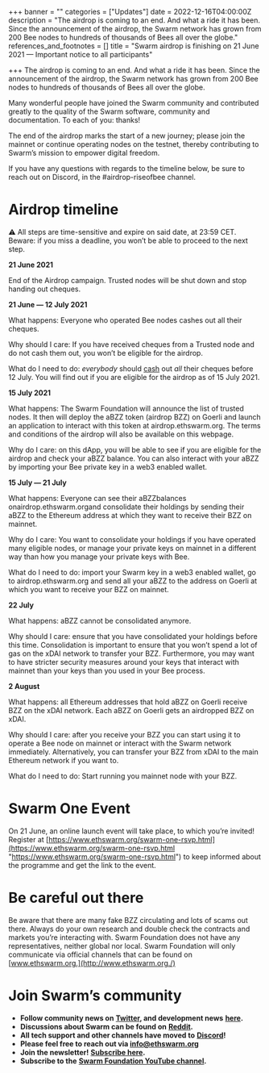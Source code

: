 +++
banner = ""
categories = ["Updates"]
date = 2022-12-16T04:00:00Z
description = "The airdrop is coming to an end. And what a ride it has been. Since the announcement of the airdrop, the Swarm network has grown from 200 Bee nodes to hundreds of thousands of Bees all over the globe."
references_and_footnotes = []
title = "Swarm airdrop is finishing on 21 June 2021 — Important notice to all participants"

+++
The airdrop is coming to an end. And what a ride it has been. Since the announcement of the airdrop, the Swarm network has grown from 200 Bee nodes to hundreds of thousands of Bees all over the globe.

Many wonderful people have joined the Swarm community and contributed greatly to the quality of the Swarm software, community and documentation. To each of you: thanks!

The end of the airdrop marks the start of a new journey; please join the mainnet or continue operating nodes on the testnet, thereby contributing to Swarm’s mission to empower digital freedom.

If you have any questions with regards to the timeline below, be sure to reach out on Discord, in the #airdrop-riseofbee channel.

# Airdrop timeline

⚠️ All steps are time-sensitive and expire on said date, at 23:59 CET. Beware: if you miss a deadline, you won’t be able to proceed to the next step.

**21 June 2021**

End of the Airdrop campaign. Trusted nodes will be shut down and stop handing out cheques.

**21 June — 12 July 2021**

What happens: Everyone who operated Bee nodes cashes out all their cheques.

Why should I care: If you have received cheques from a Trusted node and do not cash them out, you won’t be eligible for the airdrop.

What do I need to do: _everybody_ should [cash](https://medium.com/ethereum-swarm/how-to-cash-out-gbzz-cheques-video-tutorial-4224b5a5d45e) out _all_ their cheques before 12 July. You will find out if you are eligible for the airdrop as of 15 July 2021.

**15 July 2021**

What happens: The Swarm Foundation will announce the list of trusted nodes. It then will deploy the aBZZ token (airdrop BZZ) on Goerli and launch an application to interact with this token at airdrop.ethswarm.org. The terms and conditions of the airdrop will also be available on this webpage.

Why do I care: on this dApp, you will be able to see if you are eligible for the airdrop and check your aBZZ balance. You can also interact with your aBZZ by importing your Bee private key in a web3 enabled wallet.

**15 July — 21 July**

What happens: Everyone can see their aBZZbalances onairdrop.ethswarm.organd consolidate their holdings by sending their aBZZ to the Ethereum address at which they want to receive their BZZ on mainnet.

Why do I care: You want to consolidate your holdings if you have operated many eligible nodes, or manage your private keys on mainnet in a different way than how you manage your private keys with Bee.

What do I need to do: import your Swarm key in a web3 enabled wallet, go to airdrop.ethswarm.org and send all your aBZZ to the address on Goerli at which you want to receive your BZZ on mainnet.

**22 July**

What happens: aBZZ cannot be consolidated anymore.

Why should I care: ensure that you have consolidated your holdings before this time. Consolidation is important to ensure that you won’t spend a lot of gas on the xDAI network to transfer your BZZ. Furthermore, you may want to have stricter security measures around your keys that interact with mainnet than your keys than you used in your Bee process.

**2 August**

What happens: all Ethereum addresses that hold aBZZ on Goerli receive BZZ on the xDAI network. Each aBZZ on Goerli gets an airdropped BZZ on xDAI.

Why should I care: after you receive your BZZ you can start using it to operate a Bee node on mainnet or interact with the Swarm network immediately. Alternatively, you can transfer your BZZ from xDAI to the main Ethereum network if you want to.

What do I need to do: Start running you mainnet node with your BZZ.

# Swarm One Event

On 21 June, an online launch event will take place, to which you’re invited! Register at [https://www.ethswarm.org/swarm-one-rsvp.html](https://www.ethswarm.org/swarm-one-rsvp.html "https://www.ethswarm.org/swarm-one-rsvp.html") to keep informed about the programme and get the link to the event.

# Be careful out there

Be aware that there are many fake BZZ circulating and lots of scams out there. Always do your own research and double check the contracts and markets you’re interacting with. Swarm Foundation does not have any representatives, neither global nor local. Swarm Foundation will only communicate via official channels that can be found on [www.ethswarm.org.](http://www.ethswarm.org./)

# Join Swarm’s community

* **Follow community news on** [**Twitter**](https://twitter.com/ethswarmhive)**, and development news** [**here**](https://twitter.com/ethswarm)**.**
* **Discussions about Swarm can be found on** [**Reddit**](https://www.reddit.com/r/ethswarm/)**.**
* **All tech support and other channels have moved to** [**Discord**](https://discord.gg/wdghaQsGq5)**!**
* **Please feel free to reach out via info@ethswarm.org**
* **Join the newsletter!** [**Subscribe here**](https://www.ethswarm.org/newsletter.html)**.**
* **Subscribe to the** [**Swarm Foundation YouTube channel**](https://www.youtube.com/channel/UCu6ywn9MTqdREuE6xuRkskA/videos)**.**
